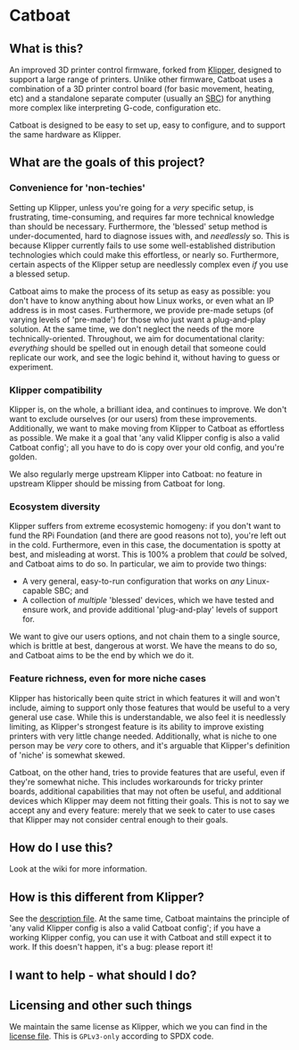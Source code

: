 # Catboat

## What is this?

An improved 3D printer control firmware, forked from
[Klipper](https://www.klipper3d.org), designed to support a large range of
printers. Unlike other firmware, Catboat uses a combination of a 3D printer
control board (for basic movement, heating, etc) and a standalone separate
computer (usually an [SBC](https://en.wikipedia.org/wiki/Single-board_computer))
for anything more complex like interpreting G-code, configuration etc.

Catboat is designed to be easy to set up, easy to configure, and to support the
same hardware as Klipper.

## What are the goals of this project?

### Convenience for 'non-techies'

Setting up Klipper, unless you're going for a _very_ specific setup, is
frustrating, time-consuming, and requires far more technical knowledge than
should be necessary. Furthermore, the 'blessed' setup method is
under-documented, hard to diagnose issues with, and _needlessly_ so. This is
because Klipper currently fails to use some well-established distribution
technologies which could make this effortless, or nearly so. Furthermore,
certain aspects of the Klipper setup are needlessly complex even _if_ you use a
blessed setup.

Catboat aims to make the process of its setup as easy as possible: you don't
have to know anything about how Linux works, or even what an IP address is in
most cases. Furthermore, we provide pre-made setups (of varying levels of
'pre-made') for those who just want a plug-and-play solution. At the same time,
we don't neglect the needs of the more technically-oriented. Throughout, we aim
for documentational clarity: _everything_ should be spelled out in enough detail
that someone could replicate our work, and see the logic behind it, without
having to guess or experiment.

### Klipper compatibility

Klipper is, on the whole, a brilliant idea, and continues to improve. We don't
want to exclude ourselves (or our users) from these improvements. Additionally,
we want to make moving from Klipper to Catboat as effortless as possible. We
make it a goal that 'any valid Klipper config is also a valid Catboat config';
all you have to do is copy over your old config, and you're golden.

We also regularly merge upstream Klipper into Catboat: no feature in upstream
Klipper should be missing from Catboat for long.

### Ecosystem diversity

Klipper suffers from extreme ecosystemic homogeny: if you don't want to fund the
RPi Foundation (and there are good reasons not to), you're left out in the cold.
Furthermore, even in this case, the documentation is spotty at best, and
misleading at worst. This is 100% a problem that _could_ be solved, and Catboat
aims to do so. In particular, we aim to provide two things:

* A very general, easy-to-run configuration that works on _any_ Linux-capable
  SBC; and
* A collection of _multiple_ 'blessed' devices, which we have tested and ensure
  work, and provide additional 'plug-and-play' levels of support for.

We want to give our users options, and not chain them to a single source, which
is brittle at best, dangerous at worst. We have the means to do so, and Catboat
aims to be the end by which we do it.

### Feature richness, even for more niche cases

Klipper has historically been quite strict in which features it will and won't
include, aiming to support only those features that would be useful to a very
general use case. While this is understandable, we also feel it is needlessly
limiting, as Klipper's strongest feature is its ability to improve existing
printers with very little change needed. Additionally, what is niche to one
person may be _very_ core to others, and it's arguable that Klipper's definition
of 'niche' is somewhat skewed.

Catboat, on the other hand, tries to provide features that are useful, even if
they're somewhat niche. This includes workarounds for tricky printer boards,
additional capabilities that may not often be useful, and additional devices
which Klipper may deem not fitting their goals. This is not to say we accept any
and every feature: merely that we seek to cater to use cases that Klipper may
not consider central enough to their goals.

## How do I use this?

Look at the wiki for more information.

## How is this different from Klipper?

See the [description file](KLIPPER_DIFF). At the same time, Catboat maintains
the principle of 'any valid Klipper config is also a valid Catboat config'; if
you have a working Klipper config, you can use it with Catboat and still expect
it to work. If this doesn't happen, it's a bug: please report it!

## I want to help - what should I do?

## Licensing and other such things

We maintain the same license as Klipper, which we you can find in the [license
file](COPYING). This is `GPLv3-only` according to SPDX code. 

